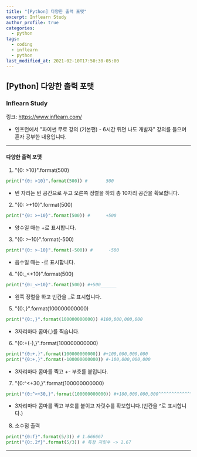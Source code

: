 ```yaml
---
title: "[Python] 다양한 출력 포맷"
excerpt: Inflearn Study
author_profile: true
categories: 
  - python
tags:
  - coding
  - inflearn
  - python
last_modified_at: 2021-02-10T17:50:30-05:00
---
```




## [Python] 다양한 출력 포맷



### Inflearn Study

링크: <https://www.inflearn.com/>

* 인프런에서 "파이썬 무료 강의 (기본편) - 6시간 뒤면 나도 개발자" 강의를 들으며 혼자 공부한 내용입니다.

***

#### 다양한 출력 포맷

1) "{0: >10}".format(500)

```python
print("{0: >10}".format(500)) #       500
```

* 빈 자리는 빈 공간으로 두고 오른쪽 정렬을 하되 총 10자리 공간을 확보합니다.

2) "{0: >+10}".format(500)

```python
print("{0: >+10}".format(500)) #      +500
```

* 양수일 때는 +로 표시합니다.

3) "{0: >-10}".format(-500)

```python
print("{0: >-10}".format(-500)) #      -500
```

* 음수일 때는 -로 표시합니다.

4) "{0:_<+10}".format(500)

```python
print("{0:_<+10}".format(500)) #+500______
```

* 왼쪽 정렬을 하고 빈칸을 _로 표시합니다.

5) "{0:,}".format(100000000000)

```python
print("{0:,}".format(100000000000)) #100,000,000,000
```

* 3자리마다 콤마(,)를 찍습니다.

6) "{0:+(-),}".format(100000000000)

```python
print("{0:+,}".format(100000000000)) #+100,000,000,000
print("{0:+,}".format(-100000000000)) #-100,000,000,000
```

* 3자리마다 콤마를 찍고 +- 부호를 붙입니다.

7) "{0:^<+30,}".format(100000000000)

```python
print("{0:^<+30,}".format(100000000000)) #+100,000,000,000^^^^^^^^^^^^^^
```

* 3자리마다 콤마를 찍고 부호를 붙이고 자릿수를 확보합니다.(빈칸을 ^로 표시합니다.)

8) 소수점 출력

```python
print("{0:f}".format(5/3)) # 1.666667
print("{0:.2f}".format(5/3)) # 특정 자릿수 -> 1.67
```

***

